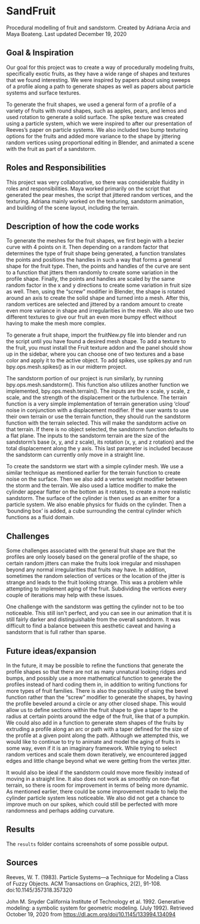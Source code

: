 # SandFruit
Procedural modelling of fruit and sandstorm.
Created by Adriana Arcia and Maya Boateng. Last updated December 19, 2020

## Goal & Inspiration
  Our goal for this project was to create a way of procedurally modeling fruits, specifically exotic fruits, as they have a wide range of shapes and textures that we found interesting. We were inspired by papers about using sweeps of a profile along a path to generate shapes as well as papers about particle systems and surface textures. 
  
  To generate the fruit shapes, we used a general form of a profile of a variety of fruits with round shapes, such as apples, pears, and lemos and used rotation to generate a solid surface. The spike texture was created using a particle system, which we were inspired to after our presentation of Reeves’s paper on particle systems. We also included two bump texturing options for the fruits and added more variance to the shape by jittering random vertices using proportional editing in Blender, and animated a scene with the fruit as part of a sandstorm.

## Roles and Responsibilities
  This project was very collaborative, so there was considerable fluidity in roles and responsibilities. Maya worked primarily on the script that generated the pear meshes, the script that jittered random vertices, and the texturing. Adriana mainly worked on the texturing, sandstorm animation, and building of the scene layout, including the terrain.

## Description of how the code works
  To generate the meshes for the fruit shapes, we first begin with a bezier curve with 4 points on it. Then depending on a random factor that determines the type of fruit shape being generated, a function translates the points and positions the handles in such a way that forms a general shape for the fruit type. Then, the points and handles of the curve are sent to a function that jitters them randomly to create some variation in the profile shape. Finally, the points and handles are scaled by the same random factor in the x and y directions to create some variation in fruit size as well. Then, using the “screw” modifier in Blender, the shape is rotated around an axis to create the solid shape and turned into a mesh.  After this, random vertices are selected and jittered by a random amount to create even more variance in shape and irregularities in the mesh. We also use two different textures to give our fruit an even more bumpy effect without having to make the mesh more complex.
  
  To generate a fruit shape, import the fruitNew.py file into blender and run the script until you have found a desired mesh shape. To add a texture to the fruit, you must install the Fruit texture addon and the panel should show up in the sidebar, where you can choose one of two textures and a base color and apply it to the active object. To add spikes, use spikes.py and run bpy.ops.mesh.spikes() as in our midterm project.
  
  The sandstorm portion of our project is run similarly, by running bpy.ops.mesh.sandstorm(). This function also utilizes another function we implemented, bpy.ops.mesh.terrain(). The inputs are the x scale, y scale, z scale, and the strength of the displacement or the turbulence. The terrain function is a very simple implementation of  terrain generation using ‘cloud’ noise in conjunction with a displacement modifier. If the user wants to use their own terrain or use the terrain function, they should run the sandstorm function with the terrain selected. This will make the sandstorm active on that terrain. If there is no object selected, the sandstorm function defaults to a flat plane. The inputs to the sandstorm terrain are the size of the sandstorm’s base (x, y, and z scale), its rotation (x, y, and z rotation) and the total displacement along the y axis. This last parameter is included because the sandstorm can currently only move in a straight line. 
  
  To create the sandstorm we start with a simple cylinder mesh. We use a similar technique as mentioned earlier for the terrain function to create noise on the surface. Then we also add a vertex weight modifier between the storm and the terrain. We also used a lattice modifier to make the cylinder appear flatter on the bottom as it rotates, to create a more realistic sandstorm. The surface of the cylinder is then used as an emitter for a particle system. We also enable physics for fluids on the cylinder. Then a ‘bounding box’ is added, a cube surrounding the central cylinder which functions as a fluid domain.

## Challenges
  Some challenges associated with the general fruit shape are that the profiles are only loosely based on the general profile of the shape, so certain random jitters can make the fruits look irregular and misshapen beyond any normal irregularities that fruits may have. In addition, sometimes the random selection of vertices or the location of the jitter is strange and leads to the fruit looking strange. This was a problem while attempting to implement aging of the fruit. Subdividing the vertices every couple of iterations may help with these issues.
  
  One challenge with the sandstorm was getting the cylinder not to be too noticeable. This still isn't perfect, and you can see in our animation that it is still fairly darker and distinguishable from the overall sandstorm. It was difficult to find a balance between this aesthetic caveat and having a sandstorm that is full rather than sparse.

## Future ideas/expansion
  In the future, it may be possible to refine the functions that generate the profile shapes so that there are not as many unnatural looking ridges and bumps, and possibly use a more mathematical function to generate the profiles instead of hard coding them in, in addition to writing functions for more types of fruit families. There is also the possibility of using the bevel function rather than the “screw” modifier to generate the shapes, by having the profile beveled around a circle or any other closed shape. This would allow us to define sections within the fruit shape to give a taper to the radius at certain points around the 
edge of the fruit, like that of a pumpkin. We could also add in a function to generate stem shapes of the fruits by extruding a profile along an arc or path with a taper defined for the size of the profile at a given point along the path. Although we attempted this, we would like to continue to try to animate and model the aging of fruits in some way, even if it is an imaginary framework. While trying to select random vertices and scale them down iteratively, we encountered jagged edges and little change beyond what we were getting from the vertex jitter.

It would also be ideal if the sandstorm could move more flexibly instead of moving in a straight line. It also does not work as smoothly on non-flat terrain, so there is room for improvement in terms of being more dynamic. As mentioned earlier, there could be some improvement made to help the cylinder particle system less noticeable. We also did not get a chance to improve much on our spikes, which could still be perfected with more randomness and perhaps adding curvature.

## Results
The `results` folder contains screenshots of some possible output.

## Sources
Reeves, W. T. (1983). Particle Systems—a Technique for Modeling a Class of Fuzzy Objects. ACM Transactions on Graphics, 2(2), 91-108. doi:10.1145/357318.357320

John M. Snyder California Institute of Technology et al. 1992. Generative modeling: a symbolic system for geometric modeling. (July 1992). Retrieved October 19, 2020 from https://dl.acm.org/doi/10.1145/133994.134094 
